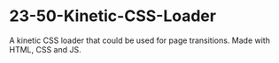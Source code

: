 # 23-50-Kinetic-CSS-Loader
A kinetic CSS loader that could be used for page transitions.
Made with HTML, CSS and JS.
